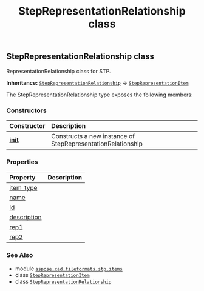 ﻿---
title: StepRepresentationRelationship class
second_title: Aspose.CAD for Python via .NET API References
description: 
type: docs
weight: 600
url: /python-net/aspose.cad.fileformats.stp.items/steprepresentationrelationship/
is_root: false
---

## StepRepresentationRelationship class

RepresentationRelationship class for STP.



**Inheritance:** [`StepRepresentationRelationship`](/cad/python-net/aspose.cad.fileformats.stp.items/steprepresentationrelationship) → 
[`StepRepresentationItem`](/cad/python-net/aspose.cad.fileformats.stp.items/steprepresentationitem)



The StepRepresentationRelationship type exposes the following members:

### Constructors
| Constructor | Description |
| :- | :- |
| [__init__](/cad/python-net/aspose.cad.fileformats.stp.items/steprepresentationrelationship/__init__/#) | Constructs a new instance of StepRepresentationRelationship |


### Properties
| Property | Description |
| :- | :- |
| [item_type](/cad/python-net/aspose.cad.fileformats.stp.items/steprepresentationrelationship/item_type) |  |
| [name](/cad/python-net/aspose.cad.fileformats.stp.items/steprepresentationrelationship/name) |  |
| [id](/cad/python-net/aspose.cad.fileformats.stp.items/steprepresentationrelationship/id) |  |
| [description](/cad/python-net/aspose.cad.fileformats.stp.items/steprepresentationrelationship/description) |  |
| [rep1](/cad/python-net/aspose.cad.fileformats.stp.items/steprepresentationrelationship/rep1) |  |
| [rep2](/cad/python-net/aspose.cad.fileformats.stp.items/steprepresentationrelationship/rep2) |  |



### See Also
* module [`aspose.cad.fileformats.stp.items`](..)
* class [`StepRepresentationItem`](/cad/python-net/aspose.cad.fileformats.stp.items/steprepresentationitem)
* class [`StepRepresentationRelationship`](/cad/python-net/aspose.cad.fileformats.stp.items/steprepresentationrelationship)
